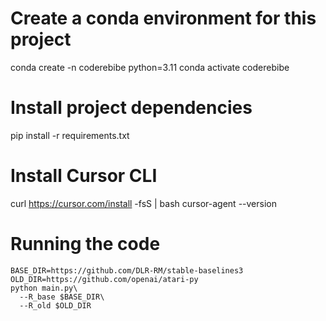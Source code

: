 # Create a conda environment for this project
conda create -n coderebibe python=3.11
conda activate coderebibe

# Install project dependencies
pip install -r requirements.txt

# Install Cursor CLI
curl https://cursor.com/install -fsS | bash
cursor-agent --version


# Running the code
```
BASE_DIR=https://github.com/DLR-RM/stable-baselines3
OLD_DIR=https://github.com/openai/atari-py
python main.py\
  --R_base $BASE_DIR\
  --R_old $OLD_DIR
```